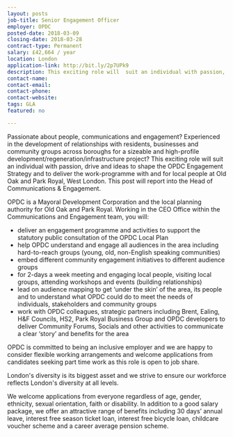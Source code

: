 ```yaml
---
layout: posts
job-title: Senior Engagement Officer
employer: OPDC
posted-date: 2018-03-09
closing-date: 2018-03-28
contract-type: Permanent
salary: £42,664 / year
location: London
application-link: http://bit.ly/2p7UPk9
description: This exciting role will  suit an individual with passion, drive and ideas to shape the OPDC Engagement Strategy and to deliver the work-programme with and for local people at Old Oak and Park Royal, West London.
contact-name:
contact-email:
contact-phone:
contact-website:
tags: GLA
featured: no

---
```


Passionate about people, communications and engagement? Experienced in the development of relationships with residents, businesses and community groups across boroughs for a sizeable and high-profile development/regeneration/infrastructure project? This exciting role will  suit an individual with passion, drive and ideas to shape the OPDC Engagement Strategy and to deliver the work-programme with and for local people at Old Oak and Park Royal, West London. This post will report into the Head of Communications & Engagement.  

OPDC is a Mayoral Development Corporation and the local planning authority for Old Oak and Park Royal. Working in the CEO Office within the Communications and Engagement team, you will:

- deliver an engagement programme and activities to support the statutory public consultation of the OPDC Local Plan
- help OPDC understand and engage all audiences in the area including hard-to-reach groups (young, old, non-English speaking communities)
- embed different community engagement initiatives to different audience groups
- for 2-days a week meeting and engaging local people, visiting local groups, attending workshops and events (building relationships)
- lead on audience mapping to get ‘under the skin’ of the area, its people and to understand what OPDC could do to meet the needs of individuals, stakeholders and community groups
- work with OPDC colleagues, strategic partners including Brent, Ealing, H&F Councils, HS2, Park Royal Business Group and OPDC developers to deliver Community Forums, Socials and other activities to communicate a clear ‘story’ and benefits for the area

OPDC is committed to being an inclusive employer and we are happy to consider flexible working arrangements and welcome applications from candidates seeking part time work as this role is open to job share.

London's diversity is its biggest asset and we strive to ensure our workforce reflects London's diversity at all levels.

We welcome  applications from everyone regardless of age, gender, ethnicity, sexual orientation, faith or disability. In addition to a good salary package, we offer an attractive range of benefits including 30 days’ annual leave, interest free season ticket loan, interest free bicycle loan, childcare voucher scheme and a career average pension scheme.
